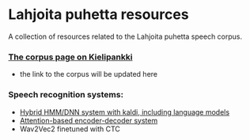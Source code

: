 # Lahjoita puhetta resources
A collection of resources related to the Lahjoita puhetta speech corpus.

### [The corpus page on Kielipankki](https://www.kielipankki.fi/lahjoita-puhetta/)
- the link to the corpus will be updated here

### Speech recognition systems:
- [Hybrid HMM/DNN system with kaldi, including language models](https://github.com/aalto-speech/lahjoita-puhetta-baseline-kaldi)
- [Attention-based encoder-decoder system](https://github.com/aalto-speech/speechbrain-lahjoita-puhetta-baseline)
- Wav2Vec2 finetuned with CTC
